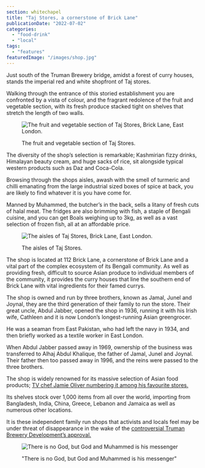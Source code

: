 ```yaml
---
section: whitechapel
title: "Taj Stores, a cornerstone of Brick Lane"
publicationDate: "2022-07-02"
categories: 
  - "food-drink"
  - "local"
tags: 
  - "features"
featuredImage: "/images/shop.jpg"
---
```


Just south of the Truman Brewery bridge, amidst a forest of curry houses, stands the imperial red and white shopfront of Taj stores. 

Walking through the entrance of this storied establishment you are confronted by a vista of colour, and the fragrant redolence of the fruit and vegetable section, with its fresh produce stacked tight on shelves that stretch the length of two walls. 

<figure>

![The fruit and vegetable section of Taj Stores, Brick Lane, East London.](/images/veg-n-fruit-1024x683.jpg)

<figcaption>

The fruit and vegetable section of Taj Stores.

</figcaption>

</figure>

The diversity of the shop’s selection is remarkable; Kashmirian fizzy drinks, Himalayan beauty cream, and huge sacks of rice, sit alongside typical western products such as Daz and Coca-Cola.

Browsing through the shops aisles, awash with the smell of turmeric and chilli emanating from the large industrial sized boxes of spice at back, you are likely to find whatever it is you have come for. 

Manned by Muhammed, the butcher’s in the back, sells a litany of fresh cuts of halal meat. The fridges are also brimming with fish, a staple of Bengali cuisine, and you can get Boals weighing up to 3kg, as well as a vast selection of frozen fish, all at an affordable price.

<figure>

![The aisles of Taj Stores, Brick Lane, East London.](/images/aisles-1024x683.jpg)

<figcaption>

The aisles of Taj Stores.

</figcaption>

</figure>

The shop is located at 112 Brick Lane, a cornerstone of Brick Lane and a vital part of the complex ecosystem of its Bengali community. As well as providing fresh, difficult to source Asian produce to individual members of the community, it provides the curry houses that line the southern end of Brick Lane with vital ingredients for their famed currys.

The shop is owned and run by three brothers, known as Jamal, Junel and Joynal, they are the third generation of their family to run the store. Their great uncle, Abdul Jabber, opened the shop in 1936, running it with his Irish wife, Cathleen and it is now London’s longest-running Asian greengrocer. 

He was a seaman from East Pakistan, who had left the navy in 1934, and then briefly worked as a textile worker in East London.

When Abdul Jabber passed away in 1969, ownership of the business was transferred to Alhaj Abdul Khalique, the father of Jamal, Junel and Joynal. Their father then too passed away in 1996, and the reins were passed to the three brothers. 

The shop is widely renowned for its massive selection of Asian food products; [TV chef Jamie Oliver numbering it among his favourite stores.](https://beyondbanglatown.org.uk/street/taj-stores/)

Its shelves stock over 1,000 items from all over the world, importing from Bangladesh, India, China, Greece, Lebanon and Jamaica as well as numerous other locations. 

It is these independent family run shops that activists and locals feel may be under threat of disappearance in the wake of the [controversial Truman Brewery Development’s approval.](https://whitechapellondon.co.uk/save-brick-lane-truman-brewery-development/)

<figure>

![There is no God, but God and Muhammed is his messenger](/images/mirrror-1024x683.jpg)

<figcaption>

"There is no God, but God and Muhammed is his messenger"

</figcaption>

</figure>
